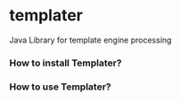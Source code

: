 # templater

Java Library for template engine processing

### How to install Templater?

### How to use Templater?
